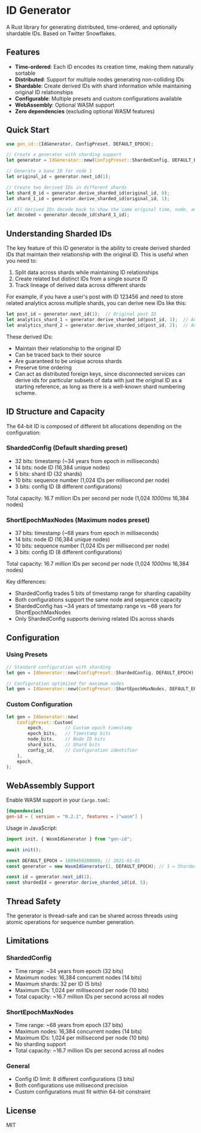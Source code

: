 # ID Generator

A Rust library for generating distributed, time-ordered, and optionally shardable IDs.
Based on Twitter Snowflakes.

## Features

- **Time-ordered**: Each ID encodes its creation time, making them naturally sortable
- **Distributed**: Support for multiple nodes generating non-colliding IDs
- **Shardable**: Create derived IDs with shard information while maintaining original ID relationships
- **Configurable**: Multiple presets and custom configurations available
- **WebAssembly**: Optional WASM support
- **Zero dependencies** (excluding optional WASM features)

## Quick Start

```rust
use gen_id::{IdGenerator, ConfigPreset, DEFAULT_EPOCH};

// Create a generator with sharding support
let generator = IdGenerator::new(ConfigPreset::ShardedConfig, DEFAULT_EPOCH);

// Generate a base ID for node 1
let original_id = generator.next_id(1);

// Create two derived IDs in different shards
let shard_0_id = generator.derive_sharded_id(original_id, 0);
let shard_1_id = generator.derive_sharded_id(original_id, 1);

// All derived IDs decode back to show the same original time, node, and sequence
let decoded = generator.decode_id(shard_1_id);
```

## Understanding Sharded IDs

The key feature of this ID generator is the ability to create derived sharded IDs that maintain their relationship with the original ID. This is useful when you need to:

1. Split data across shards while maintaining ID relationships
2. Create related but distinct IDs from a single source ID
3. Track lineage of derived data across different shards

For example, if you have a user's post with ID 123456 and need to store related analytics across multiple shards, you can derive new IDs like this:

```rust
let post_id = generator.next_id(1);  // Original post ID
let analytics_shard_1 = generator.derive_sharded_id(post_id, 1);  // Analytics data in shard 1
let analytics_shard_2 = generator.derive_sharded_id(post_id, 2);  // Analytics data in shard 2
```

These derived IDs:

- Maintain their relationship to the original ID
- Can be traced back to their source
- Are guaranteed to be unique across shards
- Preserve time ordering
- Can act as distributed foreign keys, since disconnected services can derive ids for particular subsets of data with just the original ID as a starting reference, as long as there is a well-known shard numbering scheme.

## ID Structure and Capacity

The 64-bit ID is composed of different bit allocations depending on the configuration:

### ShardedConfig (Default sharding preset)

- 32 bits: timestamp (~34 years from epoch in milliseconds)
- 14 bits: node ID (16,384 unique nodes)
- 5 bits: shard ID (32 shards)
- 10 bits: sequence number (1,024 IDs per millisecond per node)
- 3 bits: config ID (8 different configurations)

Total capacity: 16.7 million IDs per second per node (1,024 _1000ms_ 16,384 nodes)

### ShortEpochMaxNodes (Maximum nodes preset)

- 37 bits: timestamp (~68 years from epoch in milliseconds)
- 14 bits: node ID (16,384 unique nodes)
- 10 bits: sequence number (1,024 IDs per millisecond per node)
- 3 bits: config ID (8 different configurations)

Total capacity: 16.7 million IDs per second per node (1,024 _1000ms_ 16,384 nodes)

Key differences:

- ShardedConfig trades 5 bits of timestamp range for sharding capability
- Both configurations support the same node and sequence capacity
- ShardedConfig has ~34 years of timestamp range vs ~68 years for ShortEpochMaxNodes
- Only ShardedConfig supports deriving related IDs across shards

## Configuration

### Using Presets

```rust
// Standard configuration with sharding
let gen = IdGenerator::new(ConfigPreset::ShardedConfig, DEFAULT_EPOCH);

// Configuration optimized for maximum nodes
let gen = IdGenerator::new(ConfigPreset::ShortEpochMaxNodes, DEFAULT_EPOCH);
```

### Custom Configuration

```rust
let gen = IdGenerator::new(
    ConfigPreset::Custom(
        epoch,        // Custom epoch timestamp
        epoch_bits,   // Timestamp bits
        node_bits,    // Node ID bits
        shard_bits,   // Shard bits
        config_id,    // Configuration identifier
    ),
    epoch,
);
```

## WebAssembly Support

Enable WASM support in your `Cargo.toml`:

```toml
[dependencies]
gen-id = { version = "0.2.1", features = ["wasm"] }
```

Usage in JavaScript:

```javascript
import init, { WasmIdGenerator } from "gen-id";

await init();

const DEFAULT_EPOCH = 1609459200000; // 2021-01-01
const generator = new WasmIdGenerator(1, DEFAULT_EPOCH); // 1 = ShardedConfig

const id = generator.next_id(1);
const shardedId = generator.derive_sharded_id(id, 5);
```

## Thread Safety

The generator is thread-safe and can be shared across threads using atomic operations for sequence number generation.

## Limitations

### ShardedConfig

- Time range: ~34 years from epoch (32 bits)
- Maximum nodes: 16,384 concurrent nodes (14 bits)
- Maximum shards: 32 per ID (5 bits)
- Maximum IDs: 1,024 per millisecond per node (10 bits)
- Total capacity: ~16.7 million IDs per second across all nodes

### ShortEpochMaxNodes

- Time range: ~68 years from epoch (37 bits)
- Maximum nodes: 16,384 concurrent nodes (14 bits)
- Maximum IDs: 1,024 per millisecond per node (10 bits)
- No sharding support
- Total capacity: ~16.7 million IDs per second across all nodes

### General

- Config ID limit: 8 different configurations (3 bits)
- Both configurations use millisecond precision
- Custom configurations must fit within 64-bit constraint

## License

MIT
